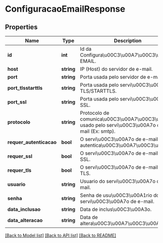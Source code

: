 # ConfiguracaoEmailResponse

## Properties
Name | Type | Description | Notes
------------ | ------------- | ------------- | -------------
**id** | **int** | Id da Configura\u00C3\u00A7\u00C3\u00A3o EMAIL. | [optional] 
**host** | **string** | IP (Host) do servidor de e-mail. | [optional] 
**port** | **string** | Porta usada pelo servidor de e-mail. | [optional] 
**port_tlsstarttls** | **string** | Porta usada pelo servi\u00C3\u00A7o TLS/STARTTLS. | [optional] 
**port_ssl** | **string** | Porta usada pelo servi\u00C3\u00A7o SSL. | [optional] 
**protocolo** | **string** | Protocolo de comunica\u00C3\u00A7\u00C3\u00A3o usado pelo servi\u00C3\u00A7o de e-mail (Ex: smtp). | [optional] 
**requer_autenticacao** | **bool** | O servi\u00C3\u00A7o de e-mail requer autentica\u00C3\u00A7\u00C3\u00A3o. | [optional] 
**requer_ssl** | **bool** | O servi\u00C3\u00A7o de e-mail requer SSL. | [optional] 
**requer_tls** | **bool** | O servi\u00C3\u00A7o de e-mail requer TLS. | [optional] 
**usuario** | **string** | Usuario do servi\u00C3\u00A7o de e-mail. | [optional] 
**senha** | **string** | Senha de usu\u00C3\u00A1rio do servi\u00C3\u00A7o de e-mail. | [optional] 
**data_inclusao** | **string** | Data de inclus\u00C3\u00A3o. | [optional] 
**data_alteracao** | **string** | Data de altera\u00C3\u00A7\u00C3\u00A3o. | [optional] 

[[Back to Model list]](../README.md#documentation-for-models) [[Back to API list]](../README.md#documentation-for-api-endpoints) [[Back to README]](../README.md)


